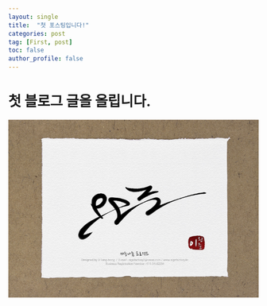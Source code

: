 ```yaml
---
layout: single
title:  "첫 포스팅입니다!"
categories: post
tag: [First, post]
toc: false
author_profile: false
---
```


# 첫 블로그 글을 올립니다.

![SteveLEE](../images/2023-03-25-first/SteveLEE.jpg)
